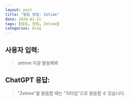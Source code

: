 ```yaml
---
layout: post
title: "발음 방법: Zetime"
date: 2024-01-21
tags: [발음, 방법, Zetime]
categories: blog
---
```


## 사용자 입력:
> zetime 이걸 발음해봐

## ChatGPT 응답:
> "Zetime"를 발음할 때는 "지타임"으로 발음할 수 있습니다.

